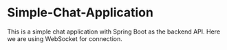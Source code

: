 # Simple-Chat-Application
This is a simple chat application with Spring Boot as the backend API. Here we are using WebSocket for connection.
